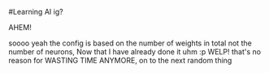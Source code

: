 #Learning AI ig?

AHEM!

soooo yeah the config is based on the number of weights in total not the number of neurons, Now that I have already done it uhm :p
WELP! that's no reason for WASTING TIME ANYMORE, on to the next random thing 

